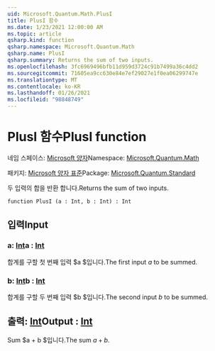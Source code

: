 ```yaml
---
uid: Microsoft.Quantum.Math.PlusI
title: PlusI 함수
ms.date: 1/23/2021 12:00:00 AM
ms.topic: article
qsharp.kind: function
qsharp.namespace: Microsoft.Quantum.Math
qsharp.name: PlusI
qsharp.summary: Returns the sum of two inputs.
ms.openlocfilehash: 3fc6969496bfb11d959d3724c91b7499a36c4dd2
ms.sourcegitcommit: 71605ea9cc630e84e7ef29027e1f0ea06299747e
ms.translationtype: MT
ms.contentlocale: ko-KR
ms.lasthandoff: 01/26/2021
ms.locfileid: "98848749"
---
```

# <a name="plusi-function"></a><span data-ttu-id="d5db9-102">PlusI 함수</span><span class="sxs-lookup"><span data-stu-id="d5db9-102">PlusI function</span></span>

<span data-ttu-id="d5db9-103">네임 스페이스: [Microsoft 양자](xref:Microsoft.Quantum.Math)</span><span class="sxs-lookup"><span data-stu-id="d5db9-103">Namespace: [Microsoft.Quantum.Math](xref:Microsoft.Quantum.Math)</span></span>

<span data-ttu-id="d5db9-104">패키지: [Microsoft 양자 표준](https://nuget.org/packages/Microsoft.Quantum.Standard)</span><span class="sxs-lookup"><span data-stu-id="d5db9-104">Package: [Microsoft.Quantum.Standard](https://nuget.org/packages/Microsoft.Quantum.Standard)</span></span>


<span data-ttu-id="d5db9-105">두 입력의 합을 반환 합니다.</span><span class="sxs-lookup"><span data-stu-id="d5db9-105">Returns the sum of two inputs.</span></span>

```qsharp
function PlusI (a : Int, b : Int) : Int
```


## <a name="input"></a><span data-ttu-id="d5db9-106">입력</span><span class="sxs-lookup"><span data-stu-id="d5db9-106">Input</span></span>

### <a name="a--int"></a><span data-ttu-id="d5db9-107">a: [Int](xref:microsoft.quantum.lang-ref.int)</span><span class="sxs-lookup"><span data-stu-id="d5db9-107">a : [Int](xref:microsoft.quantum.lang-ref.int)</span></span>

<span data-ttu-id="d5db9-108">합계를 구할 첫 번째 입력 $a $입니다.</span><span class="sxs-lookup"><span data-stu-id="d5db9-108">The first input $a$ to be summed.</span></span>


### <a name="b--int"></a><span data-ttu-id="d5db9-109">b: [Int](xref:microsoft.quantum.lang-ref.int)</span><span class="sxs-lookup"><span data-stu-id="d5db9-109">b : [Int](xref:microsoft.quantum.lang-ref.int)</span></span>

<span data-ttu-id="d5db9-110">합계를 구할 두 번째 입력 $b $입니다.</span><span class="sxs-lookup"><span data-stu-id="d5db9-110">The second input $b$ to be summed.</span></span>



## <a name="output--int"></a><span data-ttu-id="d5db9-111">출력: [Int](xref:microsoft.quantum.lang-ref.int)</span><span class="sxs-lookup"><span data-stu-id="d5db9-111">Output : [Int](xref:microsoft.quantum.lang-ref.int)</span></span>

<span data-ttu-id="d5db9-112">Sum $a + b $입니다.</span><span class="sxs-lookup"><span data-stu-id="d5db9-112">The sum $a + b$.</span></span>